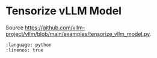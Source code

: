 # Tensorize vLLM Model

Source <https://github.com/vllm-project/vllm/blob/main/examples/tensorize_vllm_model.py>.

```{literalinclude} ../../../../examples/tensorize_vllm_model.py
:language: python
:linenos: true
```
